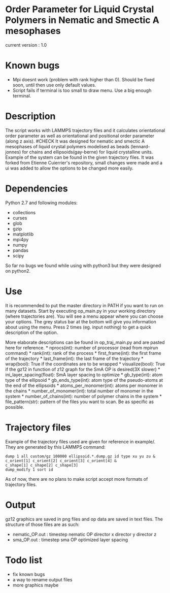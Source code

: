 # Order Parameter for Liquid Crystal Polymers in Nematic and Smectic A mesophases

current version : 1.0

# Known bugs
* Mpi doesnt work (problem with rank higher than 0). Should be fixed soon, until then use only default values.
* Script fails if terminal is too small to draw menu. Use a big enough terminal.

# Description
The script works with LAMMPS trajectory files and it calculates orientational order parameter as well as orientational and positional order parameter (along z axis).
#CHECK
It was designed for nematic and smectic A mesophases of liquid crystal polymers modelised as beads (lennard-jonnes) for chains and ellipsoids(gay-berne) for liquid crystalline units. Example of the system can be found in the given trajectory files.
It was forked from Etienne Cuierrier's repository, small changes were made and a ui was added to allow the options to be changed more easily.

# Dependencies
Python 2.7 and following modules:
* collections
* curses
* glob
* gzip
* matplotlib
* mpi4py
* numpy
* pandas
* scipy

So far no bugs we found while using with python3 but they were designed on python2.

# Use
It is recommended to put the master directory in PATH if you want to run on many datasets.
Start by executing op_main.py in your working directory (where trajectories are). You will see a menu appear where you can choose your options. The grey status bar at the bottom will give you information about using the menu. Press <Enter> 2 times (eg. input nothing) to get a quick description of the option.

More elaborate descriptions can be found in op_traj_main.py and are pasted here for reference.
    * nprocs(int): number of processor (read from mpirun command)
    * rank(int): rank of the process
    * first_frame(int): the first frame of the trajectory
    * last_frame(int): the last frame of the trajectory
    * wrap(bool): True if the coordinates are to be wrapped
    * visualize(bool): True if the gz12 in function of z12 graph for the SmA OP is desired(3X slower)
    * ini_layer_spacing(float): SmA layer spacing to optimize
    * gb_type(int): atom type of the ellipsoid
    * gb_ends_type(int): atom type of the pseudo-atoms at the end of the ellipsoids
    * atoms_per_monomer(int): atoms per monomer in the chains
    * number_of_monomer(int): total number of monomer in the system
    * number_of_chains(int): number of polymer chains in the system
    * file_pattern(str): pattern of the files you want to scan. Be as specific as possible.

# Trajectory files
Example of the trajectory files used are given for reference in example/. They are generated by this LAMMPS command:
	
	dump 1 all custom/gz 100000 ellipsoid.*.dump.gz id type xu yu zu &
	c_orient[1] c_orient[2] c_orient[3] c_orient[4] &
	c_shape[1] c_shape[2] c_shape[3]
	dump_modify 1 sort id
As of now, there are no plans to make script accept more formats of trajectory files.

# Output
gz12 graphics are saved in png files and op data are saved in text files. The structure of those files are as such:
* nematic_OP.out :
	timestep	nematic OP	director x	director y	director z
* sma_OP.out :
	timestep	sma OP		optimized layer spacing

# Todo list
* fix known bugs
* a way to rename output files
* more graphics maybe

